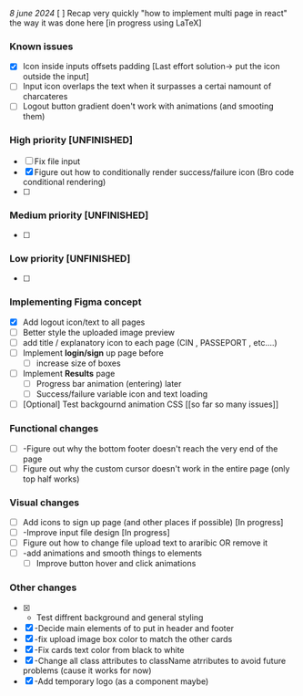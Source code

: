 *8 june 2024*
[ ] Recap very quickly "how to implement multi page in react" the way it was done here [in progress using LaTeX]
### Known issues
- [x] Icon inside inputs offsets padding  [Last effort solution-> put the icon outside the input] 
- [ ] Input icon overlaps the text when it surpasses a certai namount of charcateres 
- [ ] Logout button gradient doen't work with animations (and smooting them)
### High priority  [UNFINISHED]
- [ ] Fix file input 
- [x] Figure out how to conditionally render success/failure icon (Bro code  conditional rendering)
- [ ] 
###  Medium priority [UNFINISHED]
- [ ] 
### Low priority  [UNFINISHED]
- [ ] 
### Implementing Figma concept
- [x] Add logout icon/text to all pages
- [ ] Better style the uploaded image preview
- [ ] add title / explanatory icon to each page (CIN , PASSEPORT  , etc....)
- [ ] Implement **login/sign** up page before 
	- [ ] increase size of boxes
- [ ] Implement **Results** page
	- [ ] Progress bar animation (entering) later
	- [ ]  Success/failure variable icon and text loading
- [ ] [Optional] Test backgournd animation CSS [[so far so many issues]]
### Functional changes
- [ ] -Figure out why the bottom footer doesn't reach the very end of the page
- [ ] Figure out why the custom cursor doesn't work in the entire page (only top half works)
### Visual changes

- [ ] Add icons to sign up page (and other places if possible) [In progress]
- [ ] -Improve input file design [In progress]
- [ ]  Figure out how to change file upload text to araribic OR remove it
- [ ] -add animations and smooth things to elements
	- [ ] Improve button hover and click animations 

### Other changes

- [x] - Test diffrent background and general styling 
- [x] -Decide main elements of to put in header and footer
- [x] -fix upload image box color to match the other cards
- [x] -Fix cards text color from black to white
- [x] -Change all class attributes to className atrributes to avoid future problems (cause it works for now)
- [x] -Add temporary logo (as a component maybe)
